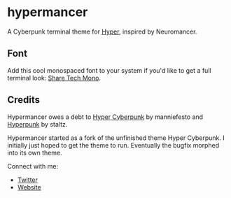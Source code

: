 # hypermancer

A Cyberpunk terminal theme for [Hyper](www.hyper.is), inspired by Neuromancer.

## Font
Add this cool monospaced font to your system if you'd like to get a full terminal look: [Share Tech Mono](https://fonts.google.com/specimen/Share+Tech+Mono?selection.family=Share+Tech+Mono).

## Credits
Hypermancer owes a debt to [Hyper Cyberpunk](https://github.com/manniefesto/hyper-cyberpunk) by manniefesto and [Hyperpunk](https://github.com/staltz/hyperpunk) by staltz.

Hypermancer started as a fork of the unfinished theme Hyper Cyberpunk. I initially just hoped to get the theme to run. Eventually the bugfix morphed into its own theme.

Connect with me:
- [Twitter](www.twitter.com/zachcaceres)
- [Website](www.zach.dev/now)
